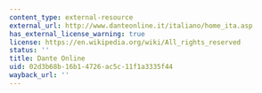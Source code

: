 ```yaml
---
content_type: external-resource
external_url: http://www.danteonline.it/italiano/home_ita.asp
has_external_license_warning: true
license: https://en.wikipedia.org/wiki/All_rights_reserved
status: ''
title: Dante Online
uid: 02d3b68b-16b1-4726-ac5c-11f1a3335f44
wayback_url: ''
---
```

